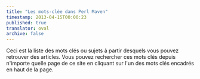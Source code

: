 ```yaml
---
title: "Les mots-clée dans Perl Maven"
timestamp: 2013-04-15T00:00:23
published: true
translator: oval
archive: false
---
```


Ceci est la liste des mots clés ou sujets à partir desquels vous pouvez retrouver des articles.
Vous pouvez rechercher ces mots clés depuis n'importe quelle page de ce site en cliquant sur l'un des mots clés encadrés en haut de la page.

